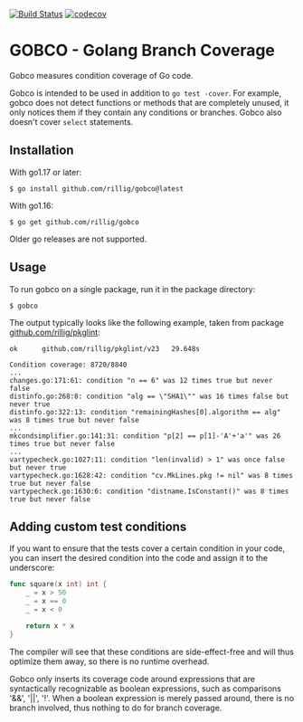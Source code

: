 [![Build Status](https://app.travis-ci.com/rillig/gobco.svg?branch=master)](https://app.travis-ci.com/github/rillig/gobco)
[![codecov](https://codecov.io/gh/rillig/gobco/branch/master/graph/badge.svg)](https://codecov.io/gh/rillig/gobco)

# GOBCO - Golang Branch Coverage

Gobco measures condition coverage of Go code.

Gobco is intended to be used in addition to `go test -cover`.
For example, gobco does not detect functions or methods that are completely
unused, it only notices them if they contain any conditions or branches.
Gobco also doesn't cover `select` statements.

## Installation

With go1.17 or later:

```text
$ go install github.com/rillig/gobco@latest
```

With go1.16:

```text
$ go get github.com/rillig/gobco
```

Older go releases are not supported.

## Usage

To run gobco on a single package, run it in the package directory:

~~~text
$ gobco
~~~

The output typically looks like the following example, taken from package
[github.com/rillig/pkglint](https://github.com/rillig/pkglint):

```text
ok  	github.com/rillig/pkglint/v23	29.648s

Condition coverage: 8720/8840
...
changes.go:171:61: condition "n == 6" was 12 times true but never false
distinfo.go:268:8: condition "alg == \"SHA1\"" was 16 times false but never true
distinfo.go:322:13: condition "remainingHashes[0].algorithm == alg" was 8 times true but never false
...
mkcondsimplifier.go:141:31: condition "p[2] == p[1]-'A'+'a'" was 26 times true but never false
...
vartypecheck.go:1027:11: condition "len(invalid) > 1" was once false but never true
vartypecheck.go:1628:42: condition "cv.MkLines.pkg != nil" was 8 times true but never false
vartypecheck.go:1630:6: condition "distname.IsConstant()" was 8 times true but never false
```

## Adding custom test conditions

If you want to ensure that the tests cover a certain condition in your code,
you can insert the desired condition into the code
and assign it to the underscore:

~~~go
func square(x int) int {
    _ = x > 50
    _ = x == 0
    _ = x < 0

    return x * x
}
~~~

The compiler will see that these conditions are side-effect-free and will thus
optimize them away, so there is no runtime overhead.

Gobco only inserts its coverage code around expressions that are syntactically
recognizable as boolean expressions, such as comparisons '&&', '||', '!'.
When a boolean expression is merely passed around, there is no branch 
involved, thus nothing to do for branch coverage.
